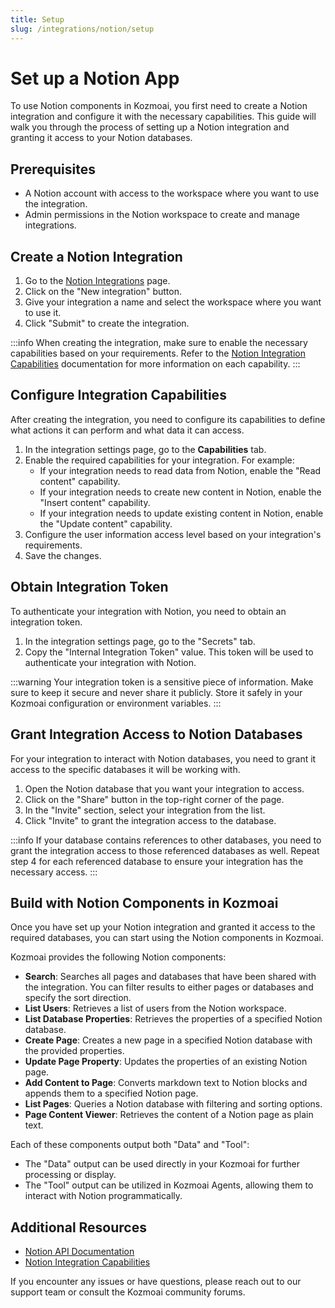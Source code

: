 ```yaml
---
title: Setup
slug: /integrations/notion/setup
---
```


# Set up a Notion App

To use Notion components in Kozmoai, you first need to create a Notion integration and configure it with the necessary capabilities. This guide will walk you through the process of setting up a Notion integration and granting it access to your Notion databases.

## Prerequisites

- A Notion account with access to the workspace where you want to use the integration.
- Admin permissions in the Notion workspace to create and manage integrations.

## Create a Notion Integration

1. Go to the [Notion Integrations](https://www.notion.com/my-integrations) page.
2. Click on the "New integration" button.
3. Give your integration a name and select the workspace where you want to use it.
4. Click "Submit" to create the integration.

:::info
When creating the integration, make sure to enable the necessary capabilities based on your requirements. Refer to the [Notion Integration Capabilities](https://developers.notion.com/reference/capabilities) documentation for more information on each capability.
:::


## Configure Integration Capabilities

After creating the integration, you need to configure its capabilities to define what actions it can perform and what data it can access.

1. In the integration settings page, go to the **Capabilities** tab.
2. Enable the required capabilities for your integration. For example:
   - If your integration needs to read data from Notion, enable the "Read content" capability.
   - If your integration needs to create new content in Notion, enable the "Insert content" capability.
   - If your integration needs to update existing content in Notion, enable the "Update content" capability.
3. Configure the user information access level based on your integration's requirements.
4. Save the changes.

## Obtain Integration Token

To authenticate your integration with Notion, you need to obtain an integration token.

1. In the integration settings page, go to the "Secrets" tab.
2. Copy the "Internal Integration Token" value. This token will be used to authenticate your integration with Notion.

:::warning
Your integration token is a sensitive piece of information. Make sure to keep it secure and never share it publicly. Store it safely in your Kozmoai configuration or environment variables.
:::

## Grant Integration Access to Notion Databases

For your integration to interact with Notion databases, you need to grant it access to the specific databases it will be working with.

1. Open the Notion database that you want your integration to access.
2. Click on the "Share" button in the top-right corner of the page.
3. In the "Invite" section, select your integration from the list.
4. Click "Invite" to grant the integration access to the database.

:::info
If your database contains references to other databases, you need to grant the integration access to those referenced databases as well. Repeat step 4 for each referenced database to ensure your integration has the necessary access.
:::

## Build with Notion Components in Kozmoai

Once you have set up your Notion integration and granted it access to the required databases, you can start using the Notion components in Kozmoai.

Kozmoai provides the following Notion components:

- **Search**: Searches all pages and databases that have been shared with the integration. You can filter results to either pages or databases and specify the sort direction.
- **List Users**: Retrieves a list of users from the Notion workspace.
- **List Database Properties**: Retrieves the properties of a specified Notion database.
- **Create Page**: Creates a new page in a specified Notion database with the provided properties.
- **Update Page Property**: Updates the properties of an existing Notion page.
- **Add Content to Page**: Converts markdown text to Notion blocks and appends them to a specified Notion page.
- **List Pages**: Queries a Notion database with filtering and sorting options.
- **Page Content Viewer**: Retrieves the content of a Notion page as plain text.

Each of these components output both "Data" and "Tool":
- The "Data" output can be used directly in your Kozmoai for further processing or display.
- The "Tool" output can be utilized in Kozmoai Agents, allowing them to interact with Notion programmatically.


## Additional Resources

- [Notion API Documentation](https://developers.notion.com/docs/getting-started)
- [Notion Integration Capabilities](https://developers.notion.com/reference/capabilities)

If you encounter any issues or have questions, please reach out to our support team or consult the Kozmoai community forums.
